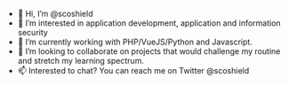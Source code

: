 - 👋 Hi, I’m @scoshield
- 👀 I’m interested in application development, application and information security
- 🌱 I’m currently working with PHP/VueJS/Python and Javascript.
- 💞️ I’m looking to collaborate on projects that would challenge my routine and stretch my learning spectrum. 
- 📫 Interested to chat? You can reach me on Twitter @scoshield

<!---
scoshield/scoshield is a ✨ special ✨ repository because its `README.md` (this file) appears on your GitHub profile.
You can click the Preview link to take a look at your changes.
--->

